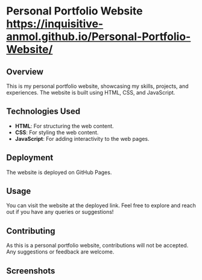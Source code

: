 # Personal Portfolio Website   https://inquisitive-anmol.github.io/Personal-Portfolio-Website/

## Overview
This is my personal portfolio website, showcasing my skills, projects, and experiences. The website is built using HTML, CSS, and JavaScript.

## Technologies Used
- **HTML**: For structuring the web content.
- **CSS**: For styling the web content.
- **JavaScript**: For adding interactivity to the web pages.

## Deployment
The website is deployed on GitHub Pages.

## Usage
You can visit the website at the deployed link. Feel free to explore and reach out if you have any queries or suggestions!

## Contributing
As this is a personal portfolio website, contributions will not be accepted. Any suggestions or feedback are welcome.

## Screenshots

